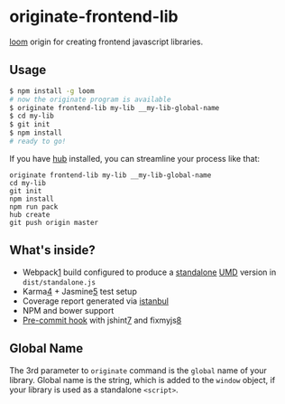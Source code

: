 originate-frontend-lib
======================

[loom][1] origin for creating frontend javascript libraries.

Usage
-----

```sh
$ npm install -g loom
# now the originate program is available
$ originate frontend-lib my-lib __my-lib-global-name
$ cd my-lib
$ git init
$ npm install
# ready to go!
```

If you have [hub][10] installed, you can streamline your process like that:

```
originate frontend-lib my-lib __my-lib-global-name
cd my-lib
git init
npm install
npm run pack
hub create
git push origin master
```

What's inside?
--------------

* Webpack[1] build configured to produce a [standalone][2] [UMD][3] version in `dist/standalone.js`
* Karma[4] + Jasmine[5] test setup
* Coverage report generated via [istanbul][6]
* NPM and bower support
* [Pre-commit hook][9] with jshint[7] and fixmyjs[8]

Global Name
-----------

The 3rd parameter to `originate` command is the `global` name of your library.
Global name is the string, which is added to the `window` object, if your library is used as a standalone `<script>`.



  [1]:http://webpack.github.io/
  [2]:http://webpack.github.io/docs/configuration.html#output-librarytarget
  [3]:https://github.com/umdjs/umd
  [4]:http://karma-runner.github.io/0.12/index.html
  [5]:http://jasmine.github.io/2.1/introduction.html
  [6]:http://gotwarlost.github.io/istanbul/
  [7]:http://jshint.com/about/
  [8]:https://github.com/jshint/fixmyjs
  [9]:https://github.com/typicode/husky
  [10]:https://hub.github.com

